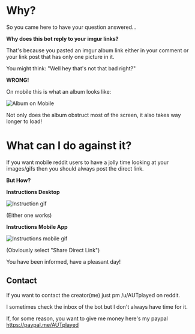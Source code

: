 # Why?

So you came here to have your question answered...

**Why does this bot reply to your imgur links?**

That's because you pasted an imgur album link either in your comment or your link post that has only one picture in it.

You might think: "Well hey that's not that bad right?"

**WRONG!**

On mobile this is what an album looks like: 

![Album on Mobile](http://i.imgur.com/OWO0dXF.png)

Not only does the album obstruct most of the screen, it also takes way longer to load!

# What can I do against it?

If you want mobile reddit users to have a jolly time looking at your images/gifs then you should always post the direct link.

**But How?**

**Instructions Desktop**

![Instruction gif](http://imgur.com/l3I8aev.gif)

(Either one works)

**Instructions Mobile App**

![Instructions mobile gif](http://imgur.com/KUcuc8e.gif)

(Obviously select "Share Direct Link")

You have been informed, have a pleasant day!

## Contact

If you want to contact the creator(me) just pm /u/AUTplayed on reddit.

I sometimes check the inbox of the bot but I don't always have time for it.

If, for some reason, you want to give me money here's my paypal https://paypal.me/AUTplayed
